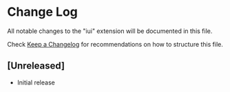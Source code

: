 # Change Log

All notable changes to the "iui" extension will be documented in this file.

Check [Keep a Changelog](http://keepachangelog.com/) for recommendations on how to structure this file.

## [Unreleased]

- Initial release